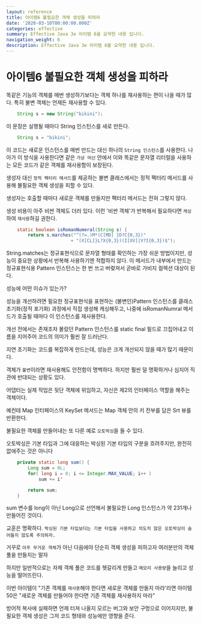 ```yaml
---
layout: reference
title: 아이템6 불필요한 객체 생성을 피하라
date: '2020-03-10T00:00:00.000Z'
categories: effective
summary: Effective Java 3e 아이템 6을 요약한 내용 입니다.
navigation_weight: 6
description: Effective Java 3e 아이템 6를 요약한 내용 입니다.
---
```


# 아이템6 불필요한 객체 생성을 피하라

똑같은 기능의 객체를 매번 생성하기보다는 객체 하나를 재사용하는 편이 나을 때가 많다. 특히 불변 객체는 언제든 재사용할 수 있다.

```java
    String s = new String("bikini");
```

이 문장은 실행될 때마다 String 인스턴스를 새로 만든다.

```java
    String s = "bikini";
```

이 코드는 새로운 인스턴스를 매번 만드는 대신 하나의 `String 인스턴스`를 사용한다. 나아가 이 방식을 사용한다면 같은 `가상 머신` 안에서 이와 똑같은 문자열 리터럴을 사용하는 모든 코드가 같은 객체를 재사용함이 보장된다.

생성자 대신 `정적 팩터리 메서드`를 제공하는 불변 클래스에서는 정적 팩터리 메서드를 사용해 불필요한 객체 생성을 피할 수 있다.

생성자는 호출할 때마다 새로운 객체를 만들지만 팩터리 메서드는 전혀 그렇지 않다.

생성 비용이 아주 비싼 객체도 더러 있다. 이런 '비싼 객체'가 반복해서 필요하다면 `캐싱`하여 `재사용`하길 권한다.

```java
    static boolean isRomanNumeral(String s) {
        return s.marches("^(?=.)M*(C[MD] }D?C{0,3})"
                        + "(X[CL]}L?X{0,3})(I[XV]|V?I{0,3})$");
```

String.matches는 정규표현식으로 문자열 형태를 확인하는 가장 쉬운 방법이지만, 성능이 중요한 상황에서 반복해 사용하기엔 적합하지 않다. 이 메서드가 내부에서 만드는 정규표현식용 Pattern 인스턴스는 한 번 쓰고 버렺져서 곧바로 가비지 컬렉션 대상이 된다.

성능에 어떤 이슈가 있는가?

성능을 개선하려면 필요한 정규표현식을 표현하는 \(불변인\)Pattern 인스턴스를 클래스 초기화\(정적 포기화\) 과정에서 직접 생성해 캐싱해두고, 나중에 isRomanNumral 메서드가 호출될 때마다 이 인스턴스를 재사용한다.

개선 전에서는 존재조차 몰랐던 Pattern 인스턴스를 static final 필드로 끄집어내고 이름을 지어주어 코드의 의미가 훨씬 잘 드러난다.

지연 초기화는 코드를 복잡하게 만드는데, 성능은 크게 개선되지 않을 때가 많기 때문이다.

객체가 `불변`이라면 재사용해도 안전함이 명백하다. 하지만 훨씬 덜 명확하거나 심지어 직관에 반대되는 상황도 있다.

어댑터는 실제 작업은 뒷단 객체에 위임하고, 자신은 제2의 인터페이스 역할을 해주는 객체이다.

예컨테 Map 인터페이스의 KeySet 메서드는 Map 객체 안의 키 전부를 담은 Srt 뷰를 반환한다.

불필요한 객체를 만들어내는 또 다른 예로 `오토박싱`을 들 수 있다.

오토박싱은 기본 타입과 그에 대응하는 박싱된 기본 타입의 구분을 흐려주지만, 완전히 없애주는 것은 아니다

```java
    private static long sum() {
        Long sum = 0L;
        for( long i = 0; i <= Integer.MAX_VALUE; i++ )
            sum += i'

        return sum;
    }
```

sum 변수를 long이 아닌 Long으로 선언해서 불필요한 Long 인스턴스가 약 231개나 만들어진 것이다.

교훈은 명확하다. `박싱된 기본 타입보다는 기본 타입을 사용하고 의도치 않은 오토박싱이 숨어들지 않도록 주의하자.`

거꾸로 `아주 무거운 객체`가 아닌 다음에야 단순히 객체 생성을 피하고자 여러분만의 객체 풀을 만들지는 말자

하지만 일반적으로는 자체 객체 풀은 코드를 헷갈리게 만들고 `메모리 사용량`을 늘리고 성능을 떨어뜨린다.

이번 아이템이 "기존 객체를 `재사용`해야 한다면 새로운 객체를 만들지 마라'라면 아이템 50은 "새로운 객체를 만들어야 한다면 기존 객체를 재사용하지 마라"

방어적 복사에 실패하면 언제 터져 나올지 모르는 버그와 보안 구멍으로 이어지지만, 불필요한 객체 생성은 그저 코드 형태와 성능에만 영향을 준다.

